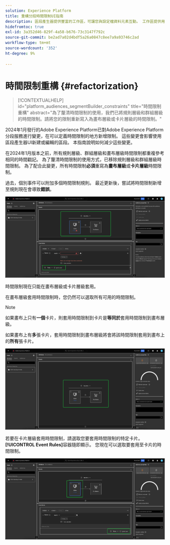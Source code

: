 ```yaml
---
solution: Experience Platform
title: 重構分段時間限制UI指南
description: 區段產生器提供豐富的工作區，可讓您與設定檔資料元素互動。 工作區提供用於建置和編輯規則的直覺式控制項，例如用來表示資料屬性的拖放圖磚。
hidefromtoc: true
exl-id: 3a352d46-829f-4a58-b676-73c3147f792c
source-git-commit: be2ad7a02d4bdf5a26a0847c8ee7a9a93746c2ad
workflow-type: tm+mt
source-wordcount: '352'
ht-degree: 9%

---
```


# 時間限制重構 {#refactorization}

>[!CONTEXTUALHELP]
>id="platform_audiences_segmentBuilder_constraints"
>title="時間限制重構"
>abstract="為了釐清時間限制的使用，我們已將規則層級和群組層級的時間限制。請將您的限制重新寫入為畫布層級或卡片層級的時間限制。"

2024年1月發行的Adobe Experience Platform已對Adobe Experience Platform分段服務進行變更，在可以定義時間限制的地方新增限制。 這些變更會影響使用區段產生器UI新建或編輯的區段。 本指南說明如何減少這些變更。

在2024年1月版本之前，所有規則層級、群組層級和畫布層級時間限制都重複參考相同的時間戳記。 為了釐清時間限制的使用方式，已移除規則層級和群組層級時間限制。 為了配合此變更，所有時間限制&#x200B;**必須**&#x200B;重寫為&#x200B;**畫布層級**&#x200B;或&#x200B;**卡片層級**&#x200B;時間限制。

過去，個別事件可以附加多個時間限制規則。 最近更新後，嘗試將時間限制新增至規則現在會導致&#x200B;**錯誤**。

![規則層級時間限制會反白顯示。 隨後發生的錯誤也會反白顯示。](../images/ui/segment-refactoring/rule-time-constraint.png)

時間限制現在只能在畫布層級或卡片層級套用。

在畫布層級套用時間限制時，您仍然可以選取所有可用的時間限制。

>[!NOTE]
>
>如果畫布上只有&#x200B;**一個**&#x200B;卡片，則套用時間限制到卡片是&#x200B;**等同於**&#x200B;套用時間限制到畫布層級。
>
>如果畫布上有&#x200B;**多**&#x200B;張卡片，套用時間限制到畫布層級將會將該時間限制套用到畫布上的&#x200B;**所有**&#x200B;張卡片。

![畫布層級時間限制已反白顯示。](../images/ui/segment-refactoring/canvas-time-constraint.png)

若要在卡片層級套用時間限制，請選取您要套用時間限制的特定卡片。 **[!UICONTROL Event Rules]**&#x200B;容器隨即顯示。 您現在可以選取要套用至卡片的時間限制。

![卡片層級時間限制已反白顯示。](../images/ui/segment-refactoring/card-time-constraint.png)
